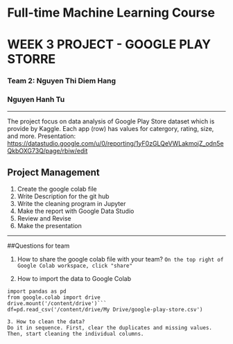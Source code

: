 # Full-time Machine Learning Course
# WEEK 3 PROJECT - GOOGLE PLAY STORRE

### Team 2: Nguyen Thi Diem Hang
###         Nguyen Hanh Tu
___

The project focus on data analysis of Google Play Store dataset which is provide by Kaggle. Each app (row) has values for catergory, rating, size, and more.
Presentation: https://datastudio.google.com/u/0/reporting/1yF0zGLQeVWLakmojZ_odn5eQkbOXG73Q/page/rbiw/edit

## Project Management

1. Create the google colab file
2. Write Description for the git hub 
3. Write the cleaning program in Jupyter
4. Make the report with Google Data Studio
5. Review and Revise
6. Make the presentation
____

##Questions for team

1. How to share the google colab file with your team?
```On the top right of Google Colab workspace, click "share"```

2. How to import the data to Google Colab
```
import pandas as pd 
from google.colab import drive
drive.mount('/content/drive')```
df=pd.read_csv('/content/drive/My Drive/google-play-store.csv')

3. How to clean the data?
Do it in sequence. First, clear the duplicates and missing values. Then, start cleaning the individual columns.

